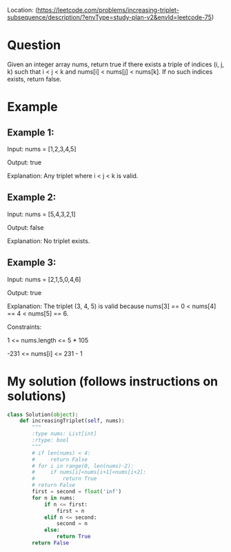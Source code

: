 Location: (https://leetcode.com/problems/increasing-triplet-subsequence/description/?envType=study-plan-v2&envId=leetcode-75)
# Question
Given an integer array nums, return true if there exists a triple of indices (i, j, k) such that i < j < k and nums[i] < nums[j] < nums[k]. If no such indices exists, return false.

 
# Example

## Example 1:

Input: nums = [1,2,3,4,5]

Output: true

Explanation: Any triplet where i < j < k is valid.

## Example 2:

Input: nums = [5,4,3,2,1]

Output: false

Explanation: No triplet exists.

## Example 3:

Input: nums = [2,1,5,0,4,6]

Output: true

Explanation: The triplet (3, 4, 5) is valid because nums[3] == 0 < nums[4] == 4 < nums[5] == 6.
 

Constraints:

1 <= nums.length <= 5 * 105

-231 <= nums[i] <= 231 - 1
 

# My solution (follows instructions on solutions)
```python
class Solution(object):
    def increasingTriplet(self, nums):
        """
        :type nums: List[int]
        :rtype: bool
        """
        # if len(nums) < 4:
        #     return False
        # for i in range(0, len(nums)-2):
        #     if nums[i]<nums[i+1]<nums[i+2]:
        #         return True
        # return False
        first = second = float('inf')
        for n in nums:
            if n <= first:
                first = n
            elif n <= second:
                second = n
            else:
                return True
        return False
```
